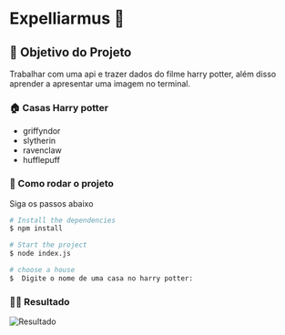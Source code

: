 # Expelliarmus 🧙

## 🎯 Objetivo do Projeto

Trabalhar com uma api e trazer dados do filme harry potter, além disso aprender a apresentar uma imagem no terminal.

### 🏠 Casas Harry potter 
 * griffyndor
 * slytherin
 * ravenclaw
 * hufflepuff

### 🚀 Como rodar o projeto

Siga os passos abaixo
```bash
# Install the dependencies
$ npm install

# Start the project
$ node index.js

# choose a house
$  Digite o nome de uma casa no harry potter: 
```

### 🧑‍💻 Resultado
![Resultado](https://raw.githubusercontent.com/GabrielChagas1/Cursos/master/Youtube/api-harry-potter/assets/gif.gif)